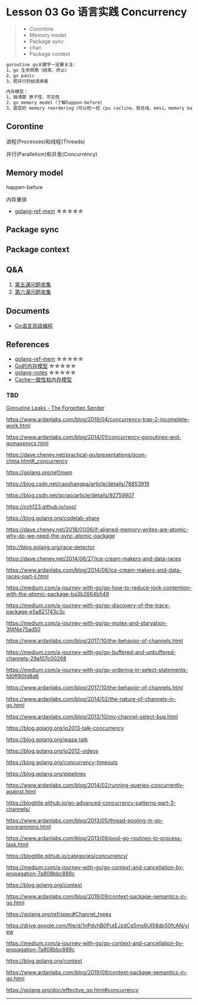 # Lesson 03 Go 语言实践 Concurrency

> * Corontine
> * Memory model
> * Package sync
> * chan
> * Package context

```txt
goroutine go关键字一定要关注:
1、go 生命周期（结束、终止）
2、go panic
3、把并行扔给调用者

内存模型：
1、搞清楚 原子性、可见性
2、go memory model（了解happen-before）
3、底层的 memory reordering（可以挖一挖 cpu cacline、锁总线、mesi、memory barrier）
```

## Corontine

进程(Processes)和线程(Threads)

并行(Parallelism)和并发(Concurrency)

## Memory model

happen-before

内存重排

* [golang-ref-mem](https://golang.google.cn/ref/mem) ☆☆☆☆☆

## Package sync

## Package context

## Q&A

1. [第五课问题收集](https://shimo.im/docs/8yxKjP8r8RjKghPd)
2. [第六课问题收集](https://shimo.im/docs/HYHRdYR6HDCRdvpP)

## Documents

* [Go语言高级编程](https://github.com/chai2010/advanced-go-programming-book)

## References

* [golang-ref-mem](https://golang.google.cn/ref/mem) ☆☆☆☆☆
* [Go的内存模型](https://www.jianshu.com/p/5e44168f47a3) ☆☆☆☆☆
* [golang-notes](https://github.com/cch123/golang-notes) ☆☆☆☆☆
* [Cache一致性和内存模型](https://wudaijun.com/2019/04/cpu-cache-and-memory-model/)

### TBD

[Goroutine Leaks - The Forgotten Sender](https://www.ardanlabs.com/blog/2018/11/goroutine-leaks-the-forgotten-sender.html)

https://www.ardanlabs.com/blog/2019/04/concurrency-trap-2-incomplete-work.html

https://www.ardanlabs.com/blog/2014/01/concurrency-goroutines-and-gomaxprocs.html

https://dave.cheney.net/practical-go/presentations/qcon-china.html#_concurrency

https://golang.org/ref/mem

https://blog.csdn.net/caoshangpa/article/details/78853919

https://blog.csdn.net/qcrao/article/details/92759907

https://cch123.github.io/ooo/

https://blog.golang.org/codelab-share

https://dave.cheney.net/2018/01/06/if-aligned-memory-writes-are-atomic-why-do-we-need-the-sync-atomic-package

http://blog.golang.org/race-detector

https://dave.cheney.net/2014/06/27/ice-cream-makers-and-data-races

https://www.ardanlabs.com/blog/2014/06/ice-cream-makers-and-data-races-part-ii.html

https://medium.com/a-journey-with-go/go-how-to-reduce-lock-contention-with-the-atomic-package-ba3b2664b549

https://medium.com/a-journey-with-go/go-discovery-of-the-trace-package-e5a821743c3c

https://medium.com/a-journey-with-go/go-mutex-and-starvation-3f4f4e75ad50

https://www.ardanlabs.com/blog/2017/10/the-behavior-of-channels.html

https://medium.com/a-journey-with-go/go-buffered-and-unbuffered-channels-29a107c00268

https://medium.com/a-journey-with-go/go-ordering-in-select-statements-fd0ff80fd8d6

https://www.ardanlabs.com/blog/2017/10/the-behavior-of-channels.html

https://www.ardanlabs.com/blog/2014/02/the-nature-of-channels-in-go.html

https://www.ardanlabs.com/blog/2013/10/my-channel-select-bug.html

https://blog.golang.org/io2013-talk-concurrency

https://blog.golang.org/waza-talk

https://blog.golang.org/io2012-videos

https://blog.golang.org/concurrency-timeouts

https://blog.golang.org/pipelines

https://www.ardanlabs.com/blog/2014/02/running-queries-concurrently-against.html

https://blogtitle.github.io/go-advanced-concurrency-patterns-part-3-channels/

https://www.ardanlabs.com/blog/2013/05/thread-pooling-in-go-programming.html

https://www.ardanlabs.com/blog/2013/09/pool-go-routines-to-process-task.html

https://blogtitle.github.io/categories/concurrency/

https://medium.com/a-journey-with-go/go-context-and-cancellation-by-propagation-7a808bbc889c

https://blog.golang.org/context

https://www.ardanlabs.com/blog/2019/09/context-package-semantics-in-go.html

https://golang.org/ref/spec#Channel_types

https://drive.google.com/file/d/1nPdvhB0PutEJzdCq5ms6UI58dp50fcAN/view

https://medium.com/a-journey-with-go/go-context-and-cancellation-by-propagation-7a808bbc889c

https://blog.golang.org/context

https://www.ardanlabs.com/blog/2019/09/context-package-semantics-in-go.html

https://golang.org/doc/effective_go.html#concurrency


---
